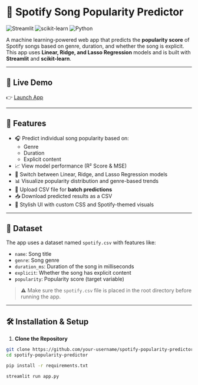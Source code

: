 # 🎵 Spotify Song Popularity Predictor

![Streamlit](https://img.shields.io/badge/Built%20With-Streamlit-1DB954?style=for-the-badge&logo=streamlit)
![scikit-learn](https://img.shields.io/badge/ML-Scikit--Learn-orange?style=for-the-badge&logo=scikit-learn)
![Python](https://img.shields.io/badge/Language-Python-blue?style=for-the-badge&logo=python)

A machine learning-powered web app that predicts the **popularity score** of Spotify songs based on genre, duration, and whether the song is explicit. This app uses **Linear, Ridge, and Lasso Regression** models and is built with **Streamlit** and **scikit-learn**.

---

## 🚀 Live Demo

👉 [Launch App](https://spotify-app-by-narasimhamanam.streamlit.app/)

---

## 🧠 Features

- 🎧 Predict individual song popularity based on:
  - Genre
  - Duration
  - Explicit content
- 📈 View model performance (R² Score & MSE)
- 🔁 Switch between Linear, Ridge, and Lasso Regression models
- 📊 Visualize popularity distribution and genre-based trends
- 📂 Upload CSV file for **batch predictions**
- 📥 Download predicted results as a CSV
- 💅 Stylish UI with custom CSS and Spotify-themed visuals

---

## 📁 Dataset

The app uses a dataset named `spotify.csv` with features like:
- `name`: Song title
- `genre`: Song genre
- `duration_ms`: Duration of the song in milliseconds
- `explicit`: Whether the song has explicit content
- `popularity`: Popularity score (target variable)

> ⚠️ Make sure the `spotify.csv` file is placed in the root directory before running the app.

---

## 🛠️ Installation & Setup

1. **Clone the Repository**

```bash
git clone https://github.com/your-username/spotify-popularity-predictor.git
cd spotify-popularity-predictor

pip install -r requirements.txt

streamlit run app.py
